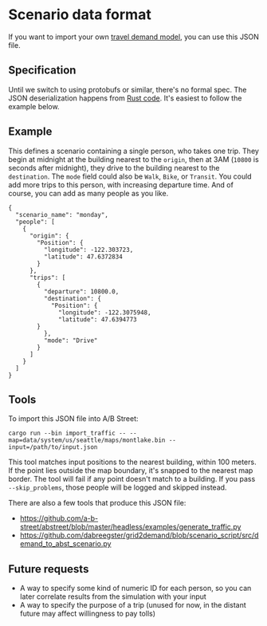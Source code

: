 # Scenario data format

If you want to import your own
[travel demand model](../../trafficsim/travel_demand.md), you can use this JSON
file.

## Specification

Until we switch to using protobufs or similar, there's no formal spec. The JSON
deserialization happens from
[Rust code](https://github.com/a-b-street/abstreet/blob/master/sim/src/make/external.rs).
It's easiest to follow the example below.

## Example

This defines a scenario containing a single person, who takes one trip. They
begin at midnight at the building nearest to the `origin`, then at 3AM (`10800`
is seconds after midnight), they drive to the building nearest to the
`destination`. The `mode` field could also be `Walk`, `Bike`, or `Transit`. You
could add more trips to this person, with increasing departure time. And of
course, you can add as many people as you like.

```
{
  "scenario_name": "monday",
  "people": [
    {
      "origin": {
        "Position": {
          "longitude": -122.303723,
          "latitude": 47.6372834
        }
      },
      "trips": [
        {
          "departure": 10800.0,
          "destination": {
            "Position": {
              "longitude": -122.3075948,
              "latitude": 47.6394773
	    }
          },
          "mode": "Drive"
        }
      ]
    }
  ]
}
```

## Tools

To import this JSON file into A/B Street:

```
cargo run --bin import_traffic -- --map=data/system/us/seattle/maps/montlake.bin --input=/path/to/input.json
```

This tool matches input positions to the nearest building, within 100 meters. If
the point lies outside the map boundary, it's snapped to the nearest map border.
The tool will fail if any point doesn't match to a building. If you pass
`--skip_problems`, those people will be logged and skipped instead.

There are also a few tools that produce this JSON file:

- <https://github.com/a-b-street/abstreet/blob/master/headless/examples/generate_traffic.py>
- <https://github.com/dabreegster/grid2demand/blob/scenario_script/src/demand_to_abst_scenario.py>

## Future requests

- A way to specify some kind of numeric ID for each person, so you can later
  correlate results from the simulation with your input
- A way to specify the purpose of a trip (unused for now, in the distant future
  may affect willingness to pay tolls)
